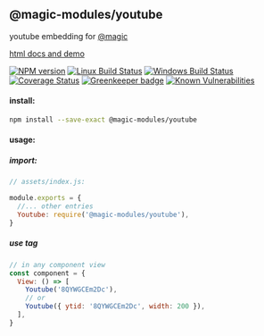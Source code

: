 ## @magic-modules/youtube

youtube embedding for [@magic](https://magic.github.io/core)

[html docs and demo](https://magic-modules.github.io/youtube)

[![NPM version][npm-image]][npm-url]
[![Linux Build Status][travis-image]][travis-url]
[![Windows Build Status][appveyor-image]][appveyor-url]
[![Coverage Status][coveralls-image]][coveralls-url]
[![Greenkeeper badge][greenkeeper-image]][greenkeeper-url]
[![Known Vulnerabilities][snyk-image]][snyk-url]

[npm-image]: https://img.shields.io/npm/v/@magic-modules/youtube.svg
[npm-url]: https://www.npmjs.com/package/@magic-modules/youtube
[travis-image]: https://api.travis-ci.org/magic-modules/youtube.svg?branch=master
[travis-url]: https://travis-ci.org/magic-modules/youtube
[appveyor-image]: https://img.shields.io/appveyor/ci/jaeh/youtube/master.svg
[appveyor-url]: https://ci.appveyor.com/project/jaeh/core/branch/master
[coveralls-image]: https://coveralls.io/repos/github/magic-modules/youtube/badge.svg
[coveralls-url]: https://coveralls.io/github/magic-modules/youtube
[greenkeeper-image]: https://badges.greenkeeper.io/magic-modules/youtube.svg
[greenkeeper-url]: https://badges.greenkeeper.io/magic-modules/youtube.svg
[snyk-image]: https://snyk.io/test/github/magic-modules/youtube/badge.svg
[snyk-url]: https://snyk.io/test/github/magic-modules/youtube

#### install:
```bash
npm install --save-exact @magic-modules/youtube
```

#### usage:

##### import:
```javascript
// assets/index.js:

module.exports = {
  //... other entries
  Youtube: require('@magic-modules/youtube'),
}
```

##### use tag
```javascript
// in any component view
const component = {
  View: () => [
    Youtube('8QYWGCEm2Dc'),
    // or
    Youtube({ ytid: '8QYWGCEm2Dc', width: 200 }),
  ],
}
```
